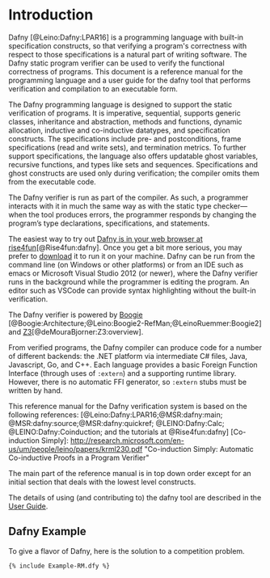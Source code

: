 # Introduction

Dafny [@Leino:Dafny:LPAR16] is a programming language with built-in specification constructs,
so that verifying a program's correctness with respect to those specifications
is a natural part of writing software.
The Dafny static program verifier can be used to verify the functional
correctness of programs.
This document is a reference manual for the programming language and a user guide
for the dafny tool that performs verification and compilation to an
executable form.

The Dafny programming language is designed to support the static
verification of programs. It is imperative, sequential, supports generic
classes, inheritance and abstraction, methods and functions, dynamic allocation, inductive and
co-inductive datatypes, and specification constructs. The
specifications include pre- and postconditions, frame specifications
(read and write sets), and termination metrics. To further support
specifications, the language also offers updatable ghost variables,
recursive functions, and types like sets and sequences. Specifications
and ghost constructs are used only during verification; the compiler
omits them from the executable code.

The Dafny verifier is run as part of the compiler. As such, a programmer
interacts with it in much the same way as with the static type
checker—when the tool produces errors, the programmer responds by
changing the program’s type declarations, specifications, and statements.

The easiest way to try out [Dafny is in your web browser at
rise4fun](http://rise4fun.com/Dafny)[@Rise4fun:dafny]. Once you get a bit
more serious, you may prefer to [download](http://dafny.codeplex.com/) it
to run it on your machine. Dafny can be run from the command
line (on Windows or other platforms) or from an IDE
such as emacs or
Microsoft Visual Studio 2012 (or newer), where the Dafny
verifier runs in the background while the programmer is editing the
program. An editor such as VSCode can provide syntax highlighting without
the built-in verification.

The Dafny verifier is powered
by [Boogie](http://research.microsoft.com/boogie)
[@Boogie:Architecture;@Leino:Boogie2-RefMan;@LeinoRuemmer:Boogie2]
and [Z3](https://github.com/z3prover)[@deMouraBjorner:Z3:overview].

From verified programs, the Dafny compiler can produce code for a number
of different backends: 
the .NET platform via intermediate C\# files, Java, Javascript, Go, and C++.
Each language provides a basic Foreign Function Interface (through uses of `:extern`)
and a supporting runtime library.
However, there is no automatic FFI generator, so `:extern` stubs must be written by hand.

This reference manual for the Dafny verification system is
based on the following references:
[@Leino:Dafny:LPAR16;@MSR:dafny:main;
@MSR:dafny:source;@MSR:dafny:quickref; @LEINO:Dafny:Calc;
@LEINO:Dafny:Coinduction;
and the tutorials at @Rise4fun:dafny]
[Co-induction Simply]: http://research.microsoft.com/en-us/um/people/leino/papers/krml230.pdf  "Co-induction Simply: Automatic Co-inductive Proofs in a Program Verifier"

The main part of the reference manual is in top down order except for an
initial section that deals with the lowest level constructs.

The details of using (and contributing to) the dafny tool are described in the [User Guide](#user-guide).

## Dafny Example
To give a flavor of Dafny, here is the solution to a competition problem.

```dafny
{% include Example-RM.dfy %}
```

